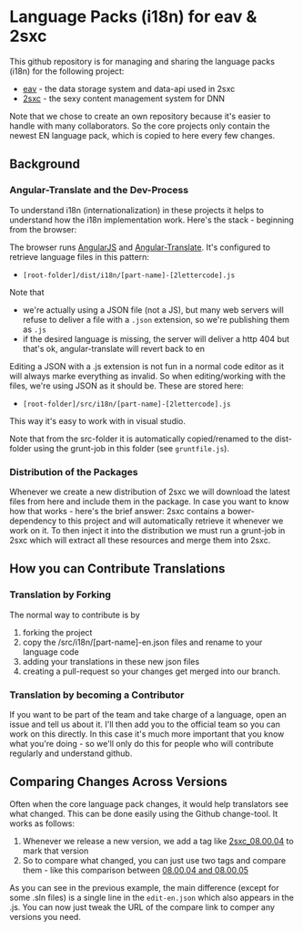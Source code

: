 # Language Packs (i18n) for eav & 2sxc
This github repository is for managing and sharing the language packs (i18n) for the following project:

* [eav](https://github.com/2sic/eav) - the data storage system and data-api used in 2sxc
* [2sxc](https://github.com/2sic/2sxc) - the sexy content management system for DNN

Note that we chose to create an own repository because it's easier to handle with many collaborators. So the core projects only contain the newest EN language pack, which is copied to here every few changes. 

## Background
### Angular-Translate and the Dev-Process

To understand i18n (internationalization) in these projects it helps to understand how the i18n implementation work. Here's the stack - beginning from the browser:

The browser runs [AngularJS](https://angularjs.org/) and [Angular-Translate](https://angular-translate.github.io/). It's configured to retrieve language files in this pattern:

* `[root-folder]/dist/i18n/[part-name]-[2lettercode].js`

Note that 

* we're actually using a JSON file (not a JS), but many web servers will refuse to deliver a file with a `.json` extension, so we're publishing them as `.js`
* if the desired language is missing, the server will deliver a http 404 but that's ok, angular-translate will revert back to en

Editing a JSON with a .js extension is not fun in a normal code editor as it will always marke everything as invalid. So when editing/working with the files, we're using JSON as it should be. These are stored here:

* `[root-folder]/src/i18n/[part-name]-[2lettercode].js`

This way it's easy to work with in visual studio. 

Note that from the src-folder it is automatically copied/renamed to the dist-folder using the grunt-job in this folder (see `gruntfile.js`).

### Distribution of the Packages

Whenever we create a new distribution of 2sxc we will download the latest files from here and include them in the package. In case you want to know how that works - here's the brief answer: 2sxc contains a bower-dependency to this project and will automatically retrieve it whenever we work on it. To then inject it into the distribution we must run a grunt-job in 2sxc which will extract all these resources and merge them into 2sxc.

## How you can Contribute Translations

### Translation by Forking

The normal way to contribute is by 

1. forking the project 
2. copy the /src/i18n/[part-name]-en.json files and rename to your language code
2. adding your translations in these new json files 
3. creating a pull-request so your changes get merged into our branch.

### Translation by becoming a Contributor

If you want to be part of the team and take charge of a language, open an issue and tell us about it. I'll then add you to the official team so you can work on this directly. In this case it's much more important that you know what you're doing - so we'll only do this for people who will contribute regularly and understand github.

## Comparing Changes Across Versions

Often when the core language pack changes, it would help translators see what changed. This can be done easily using the Github change-tool. It works as follows:

1. Whenever we release a new version, we add a tag like [2sxc_08.00.04](https://github.com/2sic/2sxc-eav-languages/tree/2sxc_08.00.04) to mark that version
2. So to compare what changed, you can just use two tags and compare them - like this comparison between [08.00.04 and 08.00.05](https://github.com/2sic/2sxc-eav-languages/compare/2sxc_08.00.04...2sxc_08.00.05)

As you can see in the previous example, the main difference (except for some .sln files) is a single line in the `edit-en.json` which also appears in the .js. You can now just tweak the URL of the compare link to comper any versions you need. 
